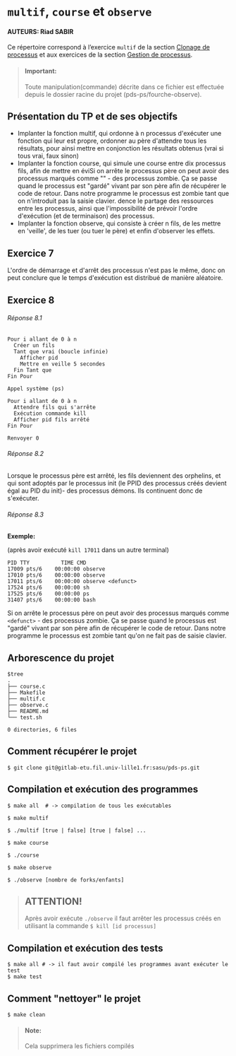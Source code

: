 #   `multif`, `course` et `observe`

#### AUTEURS: Riad SABIR

Ce répertoire correspond à l’exercice `multif` de la section
[Clonage de processus](http://www.fil.univ-lille1.fr/~hym/e/pds/tp/tdps-fork.html#multif)
et aux exercices de la section
[Gestion de processus](http://www.fil.univ-lille1.fr/~hym/e/pds/tp/tdps-ps.html).


> #### Important:
> Toute manipulation(commande) décrite dans ce fichier est effectuée depuis le dossier racine du projet (pds-ps/fourche-observe).


Présentation du TP et de ses objectifs
---------------------------------------

- Implanter la fonction multif, qui ordonne à n processus d'exécuter une fonction qui leur est propre, ordonner au père d'attendre tous les résultats, pour ainsi mettre en conjonction les résultats obtenus (vrai si tous vrai, faux sinon)
- Implanter la fonction course, qui simule une course entre dix processus fils, afin de mettre en éviSi on arrête le processus père on peut avoir des processus marqués comme "<defunct>" - des processus zombie. Ça se passe quand le processus est "gardé"
vivant par son père afin de récupérer le code de retour.
Dans notre programme le processus est zombie tant que on n'introduit pas
la saisie clavier.
dence le partage des ressources entre les processus, ainsi que l'impossibilité de prévoir l'ordre d'exécution (et de terminaison) des processus.
- Implanter la fonction observe, qui consiste à créer n fils, de les mettre en 'veille', de les tuer (ou tuer le père) et enfin d'observer les effets.

Exercice 7
----------
L'ordre de démarrage et d'arrêt des processus n'est pas le même, donc on peut conclure que le temps d'exécution est distribué de manière aléatoire.


Exercice 8
----------

###### Réponse 8.1

```
Pour i allant de 0 à n
  Créer un fils
  Tant que vrai (boucle infinie)
    Afficher pid
    Mettre en veille 5 secondes
  Fin Tant que
Fin Pour

Appel système (ps)

Pour i allant de 0 à n
  Attendre fils qui s'arrête
  Exécution commande kill
  Afficher pid fils arrêté
Fin Pour

Renvoyer 0

```

###### Réponse 8.2

Lorsque le processus père est arrêté, les fils deviennent des orphelins, et qui sont adoptés par le processus init (le PPID des processus créés devient égal au PID du init)- des processus démons.
Ils continuent donc de s'exécuter.

###### Réponse 8.3

**Exemple:**


(après avoir exécuté `kill 17011` dans un autre terminal)
```
PID TTY          TIME CMD
17009 pts/6    00:00:00 observe
17010 pts/6    00:00:00 observe
17011 pts/6    00:00:00 observe <defunct>
17524 pts/6    00:00:00 sh
17525 pts/6    00:00:00 ps
31407 pts/6    00:00:00 bash

```
Si on arrête le processus père on peut avoir des processus marqués comme `<defunct>` - des processus zombie. Ça se passe quand le processus est "gardé"
vivant par son père afin de récupérer le code de retour.
Dans notre programme le processus est zombie tant qu'on ne fait pas
de saisie clavier.


Arborescence du projet
----------------------

```
$tree
.
├── course.c
├── Makefile
├── multif.c
├── observe.c
├── README.md
└── test.sh

0 directories, 6 files

```

Comment récupérer le projet
-----------------------------

```
$ git clone git@gitlab-etu.fil.univ-lille1.fr:sasu/pds-ps.git
```

Compilation et exécution des programmes
--------------------------------------------
```
$ make all  # -> compilation de tous les exécutables
```

```  
$ make multif

$ ./multif [true | false] [true | false] ...

$ make course

$ ./course

$ make observe

$ ./observe [nombre de forks/enfants]
```
> ATTENTION!
> ----------
> Après avoir exécute `./observe` il faut arrêter les processus créés
> en utilisant la commande ```$ kill [id processus]```


Compilation et exécution des tests
--------------------------------------------

```  
$ make all # -> il faut avoir compilé les programmes avant exécuter le test
$ make test
```


Comment "nettoyer" le projet
------------------------------

```
$ make clean
```

> #### Note:
> Cela supprimera les fichiers compilés
